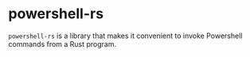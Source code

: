 # powershell-rs
`powershell-rs` is a library that makes it convenient to invoke Powershell commands from a Rust program.
